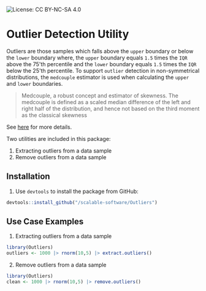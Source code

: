 ![License: CC BY-NC-SA 4.0](https://flat.badgen.net/static/license/CC-BY-NC-SA-4.0/green)

# Outlier Detection Utility

Outliers are those samples which falls above the `upper` boundary or below the `lower` boundary where,
the `upper` boundary equals `1.5` times the `IQR` above the 75'th percentile and the `lower` boundary equals `1.5` times the `IQR` below the 25'th percentile. To support `outlier` detection in non-symmetrical distributions, the `medcouple` estimator is used when calculating the `upper` and `lower` boundaries.

> Medcouple, a robust concept and estimator of skewness.
> The medcouple is defined as a scaled median difference of the left and right half of the distribution,
> and hence not based on the third moment as the classical skewness

See [here](https://rstudio-pubs-static.s3.amazonaws.com/601843_7f35a3a2ece14fc8b52c65ffc013cdb8.html) for more details.

Two utilities are included in this package:

1. Extracting outliers from a data sample
2. Remove outliers from a data sample

## Installation

1. Use `devtools` to install the package from GitHub:

```r
devtools::install_github("/scalable-software/Outliers")
```

## Use Case Examples

1. Extracting outliers from a data sample

```r
library(Outliers)
outliers <- 1000 |> rnorm(10,5) |> extract.outliers()
```

2. Remove outliers from a data sample

```r
library(Outliers)
clean <- 1000 |> rnorm(10,5) |> remove.outliers()
```
